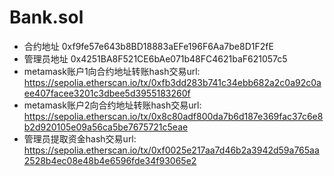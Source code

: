 # Bank.sol
- 合约地址 0xf9fe57e643b8BD18883aEFe196F6Aa7be8D1F2fE
- 管理员地址 0x4251BA8F521CE6bAe071b48FC4621baF621057c5
- metamask账户1向合约地址转账hash交易url: https://sepolia.etherscan.io/tx/0xfb3dd283b741c34ebb682a2c0a92c0aee407facee3201c3dbee5d3955183260f
- metamask账户2向合约地址转账hash交易url: https://sepolia.etherscan.io/tx/0x8c80adf800da7b6d187e369fac37c6e8b2d920105e09a56ca5be7675721c5eae
- 管理员提取资金hash交易url: https://sepolia.etherscan.io/tx/0xf0025e217aa7d46b2a3942d59a765aa2528b4ec08e48b4e6596fde34f93065e2

